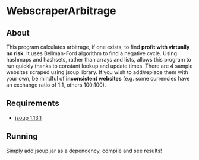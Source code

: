 # WebscraperArbitrage

## About
This program calculates arbitrage, if one exists, to find **profit with virtually no risk**. It uses Bellman-Ford algorithm to find a negative cycle. Using hashmaps and hashsets, rather than arrays and lists, allows this program to run quickly thanks to constant lookup and update times. 
There are 4 sample websites scraped using jsoup library. If you wish to add/replace them with your own, be mindful of **inconsistent websites** (e.g. some currencies have an exchange ratio of 1:1, others 100:100).

## Requirements
- [jsoup 1.13.1](https://jsoup.org/)

## Running
Simply add jsoup.jar as a dependency, compile and see results!
